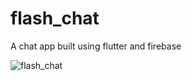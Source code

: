# flash_chat

A chat app built using flutter and firebase


![flash_chat](https://github.com/humzakt/flash_chat/blob/master/flash_chat.gif)
